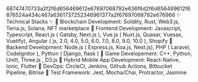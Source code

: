 68747470733a2f2f6d656469612e67697068792e636f6d2f6d656469612f6876524a434c467a6361737252346961377a2f67697068792e676966
✨ Technical Stacks ✨
🥇 Blockchain Development: Solidity, Rust, Web3.js, Terra.js, Solana, NFT marketplace
🥇 Frontend Development: Javascript, Typescript, React.js ( Gatsby, Next.js ), Vue.js ( Nuxt.js, Quasar, Vuesax, Vuetify), Angular ( js, 2.0, 4.0, 5.0, 6.0, 7.0, 8.0, 9.0, 10.0 ), Shopify
🥇 Backend Development: Node.js ( Express.js, Koa.js, Nest.js), PHP ( Laravel, CodeIgnitor ), Python ( Django, flask )
🥇 Game Developement: C++, Python, Unitt, Three.js , D3.js
🥇 Hybrid Mobile App Development: React-Native, Ionic, Flutter
🥈 DevOps: CircleCI, Jenkins, Github Actions, Bitbucket Pipeline, Bitrise
🥉 Test Framework: Jest, Mocha/Chai, Protractor, Jasmine
